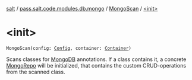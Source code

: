 [salt](../../index.md) / [pass.salt.code.modules.db.mongo](../index.md) / [MongoScan](index.md) / [&lt;init&gt;](./-init-.md)

# &lt;init&gt;

`MongoScan(config: `[`Config`](../../pass.salt.code.loader.config/-config/index.md)`, container: `[`Container`](../../pass.salt.code.container/-container/index.md)`)`

Scans classes for [MongoDB](../../pass.salt.code.annotations/-mongo-d-b/index.md) annotations.
If a class contains it, a concrete [MongoRepo](../-mongo-repo/index.md) will be initialized,
that contains the custom CRUD-operations from the scanned class.

